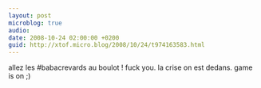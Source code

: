 ```yaml
---
layout: post
microblog: true
audio: 
date: 2008-10-24 02:00:00 +0200
guid: http://xtof.micro.blog/2008/10/24/t974163583.html
---
```

allez les #babacrevards au boulot  ! fuck you. la crise on est dedans. game is on ;)
